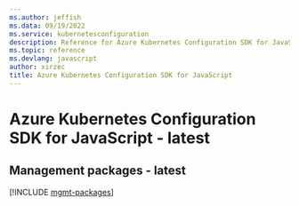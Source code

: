 ```yaml
---
ms.author: jeffish
ms.data: 09/19/2022
ms.service: kubernetesconfiguration
description: Reference for Azure Kubernetes Configuration SDK for JavaScript
ms.topic: reference
ms.devlang: javascript
author: xirzec
title: Azure Kubernetes Configuration SDK for JavaScript
---
```

# Azure Kubernetes Configuration SDK for JavaScript - latest

## Management packages - latest
[!INCLUDE [mgmt-packages](kubernetes-configuration-mgmt-index.md)]